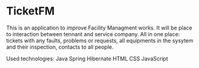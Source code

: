 # TicketFM

This is an application to improve Facility Managment works. It will be place to interaction between tennant and service company.
All in one place: tickets with any faults, problems or requests, all equipments in the sysytem and their inspection, contacts to all people.

Used technologies:
  Java
  Spring
  Hibernate
  HTML
  CSS
  JavaScript
  


